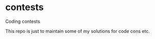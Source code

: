 contests
========

Coding contests

This repo is just to maintain some of my solutions for code cons etc.
